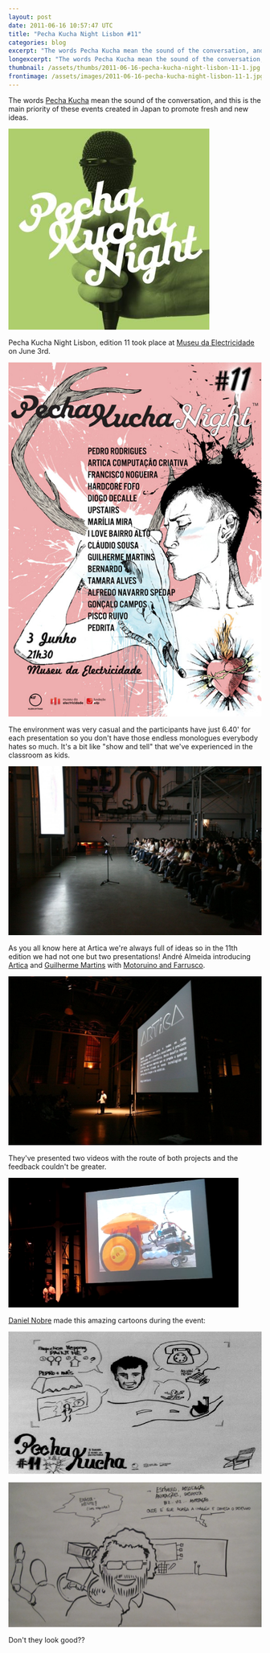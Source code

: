 ```yaml
---
layout: post
date: 2011-06-16 10:57:47 UTC
title: "Pecha Kucha Night Lisbon #11"
categories: blog
excerpt: "The words Pecha Kucha mean the sound of the conversation, and this is the main priority of these events created in Japan to promote fresh and new ideas."
longexcerpt: "The words Pecha Kucha mean the sound of the conversation, and this is the main priority of these events created in Japan to promote fresh and new ideas.Pecha Kucha Night Lisbon, edition 11 took place at Museu da Electricidade on June 3rd."
thumbnail: /assets/thumbs/2011-06-16-pecha-kucha-night-lisbon-11-1.jpg
frontimage: /assets/images/2011-06-16-pecha-kucha-night-lisbon-11-1.jpg
---
```


The words <a href="https://www.facebook.com/pages/PechaKucha/158363636498?ref=ts&amp;sk=wall#!/pages/PECHA-KUCHA-NIGHT-LISBON/123376841018448">Pecha Kucha</a> mean the sound of the conversation, and this is the main priority of these events created in Japan to promote fresh and new ideas.

<a href="/assets/images/2011-06-16-pecha-kucha-night-lisbon-11-1.jpg"><img class="postimage" src="/assets/images/2011-06-16-pecha-kucha-night-lisbon-11-1.jpg"/></a>

Pecha Kucha Night Lisbon, edition 11 took place at <a href="http://www.edp.pt/pt/sustentabilidade/fundacoes/fundacaoedp/museudaelectricidade/Pages/MuseuElectricidade.aspx">Museu da Electricidade</a> on June 3rd.

<a href="/assets/images/2011-06-16-pecha-kucha-night-lisbon-11-2.jpg"><img class="postimage" src="/assets/images/2011-06-16-pecha-kucha-night-lisbon-11-2.jpg"/></a>

The environment was very casual and the participants have just 6.40' for each presentation so you don't have those endless monologues everybody hates so much. It's a bit like "show and tell" that we've experienced in the classroom as kids.

<a href="http://www.artica.cc/blog/wp-content/uploads/2011/06/242368_216389545050510_123376841018448_722917_3450738_o.jpg"><img class="postimage" src="/assets/images/2011-06-16-pecha-kucha-night-lisbon-11-3.jpg"/></a>

As you all know here at Artica we're always full of ideas so in the 11th edition<a href="http://www.edp.pt/pt/sustentabilidade/fundacoes/fundacaoedp/museudaelectricidade/Pages/MuseuElectricidade.aspx"></a> we had not one but two presentations! André Almeida introducing <a href="http://artica.cc/">Artica</a> and <a href="http://www.edp.pt/pt/sustentabilidade/fundacoes/fundacaoedp/museudaelectricidade/Pages/MuseuElectricidade.aspx">Guilherme Martins</a> with <a href="http://www.guibot.pt/">Motoruino and Farrusco</a>.

<a href="http://www.artica.cc/blog/wp-content/uploads/2011/06/240396_216390225050442_123376841018448_722920_7752635_o.jpg"><img class="postimage" src="/assets/images/2011-06-16-pecha-kucha-night-lisbon-11-4.jpg"/></a>

They've presented two videos with the route of both projects and the feedback couldn't be greater.

<a href="/assets/images/2011-06-16-pecha-kucha-night-lisbon-11-5.png"><img class="postimage" src="/assets/images/2011-06-16-pecha-kucha-night-lisbon-11-5.png"/></a>

<a href="http://twitter.com/#!/danielnobre">Daniel Nobre</a> made this amazing cartoons during the event:

<a href="/assets/images/2011-06-16-pecha-kucha-night-lisbon-11-6.png"><img class="postimage" src="/assets/images/2011-06-16-pecha-kucha-night-lisbon-11-6.png"/></a>

<a href="http://www.artica.cc/blog/wp-content/uploads/2011/06/Sem-Título.png"><img class="postimage" src="/assets/images/2011-06-16-pecha-kucha-night-lisbon-11-7.png"/></a>

Don't they look good??